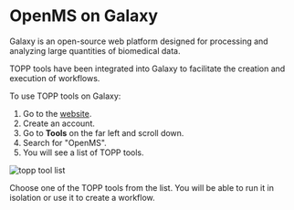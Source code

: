 OpenMS on Galaxy
================

Galaxy is an open-source web platform designed for processing and analyzing large quantities of biomedical data.

TOPP tools have been integrated into Galaxy to facilitate the creation and execution of workflows.

To use TOPP tools on Galaxy:

1. Go to the [website](https://usegalaxy.eu/).
2. Create an account.
3. Go to **Tools** on the far left and scroll down.
4. Search for "OpenMS".
5. You will see a list of TOPP tools.

  ![topp tool list](/images/run-workflows-with-openms-tools/galaxy/topp-tool-list.png)

Choose one of the TOPP tools from the list. You will be able to run it in isolation or use it to create a workflow.
